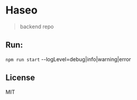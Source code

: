 # Haseo
> backend repo

## Run:
`npm run start`
--logLevel=debug|info|warning|error

## License
MIT
